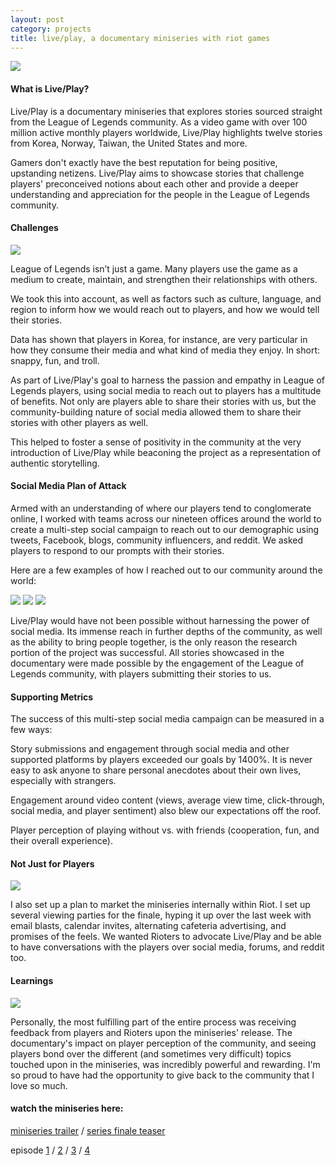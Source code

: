 ```yaml
---
layout: post
category: projects
title: live/play, a documentary miniseries with riot games
---
```


<img src="{{ site.url }}/assets/img/riot/liveplay1.png">

#### What is Live/Play?

Live/Play is a documentary miniseries that explores stories sourced straight from the League of Legends community. As a video game with over 100 million active monthly players worldwide, Live/Play highlights twelve stories from Korea, Norway, Taiwan, the United States and more.

Gamers don't exactly have the best reputation for being positive, upstanding netizens. Live/Play aims to showcase stories that challenge players' preconceived notions about each other and provide a deeper understanding and appreciation for the people in the League of Legends community.


#### Challenges

<img src="{{ site.url }}/assets/img/riot/liveplay3.jpeg">

League of Legends isn’t just a game. Many players use the game as a medium to create, maintain, and strengthen their relationships with others. 

We took this into account, as well as factors such as culture, language, and region to inform how we would reach out to players, and how we would tell their stories.

Data has shown that players in Korea, for instance, are very particular in how they consume their media and what kind of media they enjoy. In short: snappy, fun, and troll.

As part of Live/Play's goal to harness the passion and empathy in League of Legends players, using social media to reach out to players has a multitude of benefits. Not only are players able to share their stories with us, but the community-building nature of social media allowed them to share their stories with other players as well.

This helped to foster a sense of positivity in the community at the very introduction of Live/Play while beaconing the project as a representation of authentic storytelling.

#### Social Media Plan of Attack
Armed with an understanding of where our players tend to conglomerate online, I worked with teams across our nineteen offices around the world to create a multi-step social campaign to reach out to our demographic using tweets, Facebook, blogs, community influencers, and reddit. We asked players to respond to our prompts with their stories.

Here are a few examples of how I reached out to our community around the world:

<img src="{{ site.url }}/assets/img/riot/process2.jpg"> 

<img src="{{ site.url }}/assets/img/riot/process3.jpg">

<img src="{{ site.url }}/assets/img/riot/process4.jpg">

Live/Play would have not been possible without harnessing the power of social media. Its immense reach in further depths of the community, as well as the ability to bring people together, is the only reason the research portion of the project was successful. All stories showcased in the documentary were made possible by the engagement of the League of Legends community, with players submitting their stories to us.

#### Supporting Metrics
The success of this multi-step social media campaign can be measured in a few ways:

Story submissions and engagement through social media and other supported platforms by players exceeded our goals by 1400%. It is never easy to ask anyone to share personal anecdotes about their own lives, especially with strangers.

Engagement around video content (views, average view time, click-through, social media, and player sentiment) also blew our expectations off the roof.

Player perception of playing without vs. with friends (cooperation, fun, and their overall experience).

#### Not Just for Players

<img src="{{ site.url }}/assets/img/riot/liveplay8.jpg">

I also set up a plan to market the miniseries internally within Riot. I set up several viewing parties for the finale, hyping it up over the last week with email blasts, calendar invites, alternating cafeteria advertising, and promises of the feels. We wanted Rioters to advocate Live/Play and be able to have conversations with the players over social media, forums, and reddit too.

#### Learnings

<img src="{{ site.url }}/assets/img/riot/rodger2.jpeg">

Personally, the most fulfilling part of the entire process was receiving feedback from players and Rioters upon the miniseries' release.  The documentary's impact on player perception of the community, and seeing players bond over the different (and sometimes very difficult) topics touched upon in the miniseries, was incredibly powerful and rewarding. I'm so proud to have had the opportunity to give back to the community that I love so much.

#### watch the miniseries here:
[miniseries trailer](https://www.youtube.com/watch?v=epWMZK6nHgI) / [series finale teaser](https://www.youtube.com/watch?v=RdoFNMFHt4Q)

episode [1](https://www.youtube.com/watch?v=Zxzemc87H_Y) / [2](https://www.youtube.com/watch?v=zRARu1oliFY) / [3](https://www.youtube.com/watch?v=8EERYW5KX-U) / [4](https://www.youtube.com/watch?v=-9EcHaL6f6g)

